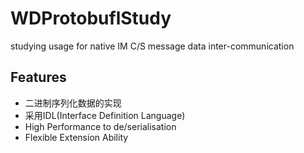 # WDProtobuflStudy
studying usage for native IM C/S message data inter-communication

Features
--------
 * 二进制序列化数据的实现
 * 采用IDL(Interface Definition Language)
 * High Performance to de/serialisation
 * Flexible Extension Ability
